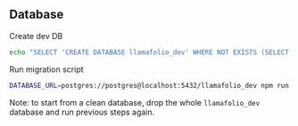 ## Database

Create dev DB

```bash
echo "SELECT 'CREATE DATABASE llamafolio_dev' WHERE NOT EXISTS (SELECT FROM pg_database WHERE datname = 'llamafolio_dev')\gexec" | psql
```

Run migration script

```bash
DATABASE_URL=postgres://postgres@localhost:5432/llamafolio_dev npm run migrate up
```

Note: to start from a clean database, drop the whole `llamafolio_dev` database and run previous steps again.
